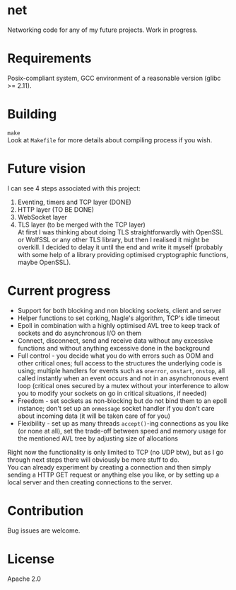 # net
Networking code for any of my future projects. Work in progress.  
# Requirements
Posix-compliant system, GCC environment of a reasonable version (glibc >= 2.11).
# Building
`make`  
Look at `Makefile` for more details about compiling process if you wish.
# Future vision
I can see 4 steps associated with this project:  
1. Eventing, timers and TCP layer (DONE)  
2. HTTP layer (TO BE DONE)  
3. WebSocket layer  
4. TLS layer (to be merged with the TCP layer)  
At first I was thinking about doing TLS straightforwardly with OpenSSL or WolfSSL or any other TLS library, but then I realised it might be overkill. I decided to delay it until the end and write it myself (probably with some help of a library providing optimised cryptographic functions, maybe OpenSSL).
# Current progress
- Support for both blocking and non blocking sockets, client and server  
- Helper functions to set corking, Nagle's algorithm, TCP's idle timeout  
- Epoll in combination with a highly optimised AVL tree to keep track of sockets and do asynchronous I/O on them  
- Connect, disconnect, send and receive data without any excessive functions and without anything excessive done in the background  
- Full control - you decide what you do with errors such as OOM and other critical ones; full access to the structures the underlying code is using; multiple handlers for events such as `onerror`, `onstart`, `onstop`, all called instantly when an event occurs and not in an asynchronous event loop (critical ones secured by a mutex without your interference to allow you to modify your sockets on go in critical situations, if needed)  
- Freedom - set sockets as non-blocking but do not bind them to an epoll instance; don't set up an `onmessage` socket handler if you don't care about incoming data (it will be taken care of for you)  
- Flexibility - set up as many threads `accept()`-ing connections as you like (or none at all), set the trade-off between speed and memory usage for the mentioned AVL tree by adjusting size of allocations  

Right now the functionality is only limited to TCP (no UDP btw), but as I go through next steps there will obviously be more stuff to do.  
You can already experiment by creating a connection and then simply sending a HTTP GET request or anything else you like, or by setting up a local server and then creating connections to the server.  
# Contribution
Bug issues are welcome.
# License
Apache 2.0
